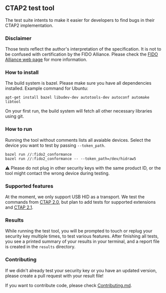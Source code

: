 ## CTAP2 test tool

The test suite intents to make it easier for developers to find bugs in their
CTAP2 implementation.

### Disclaimer
Those tests reflect the author's interpretation of the specification. It is not
to be confused with certification by the FIDO Alliance. Please check the
[FIDO Alliance web page](https://fidoalliance.org/) for more information.

### How to install

The build system is bazel. Please make sure you have all dependencies installed.
Example command for Ubuntu:

```shell
apt-get install bazel libudev-dev autotools-dev autoconf automake libtool
```

On your first run, the build system will fetch all other necessary libraries
using git.

### How to run

Running the tool without comments lists all avaiable devices. Select the device
you want to test by passing `--token_path`.

```shell
bazel run //:fido2_conformance
bazel run //:fido2_conformance -- --token_path=/dev/hidraw5
```

:warning: Please do not plug in other security keys with the same product ID, or
the tool might contact the wrong device during testing.

### Supported features

At the moment, we only support USB HID as a transport. We test the commands from
[CTAP 2.0](https://fidoalliance.org/specs/fido-v2.0-ps-20190130/fido-client-to-authenticator-protocol-v2.0-ps-20190130.pdf),
but plan to add tests for supported extensions and
[CTAP 2.1](https://fidoalliance.org/specs/fido2/fido-client-to-authenticator-protocol-v2.1-rd-20191217.html).

### Results

While running the test tool, you will be prompted to touch or replug your
security key multiple times, to test various features. After finishing all
tests, you see a printed summary of your results in your terminal, and a report
file is created in the `results` directory.

### Contributing

If we didn't already test your security key or you have an updated version,
please create a pull request with your result file!

If you want to contribute code, please check
[Contributing.md](docs/contributing.md).

